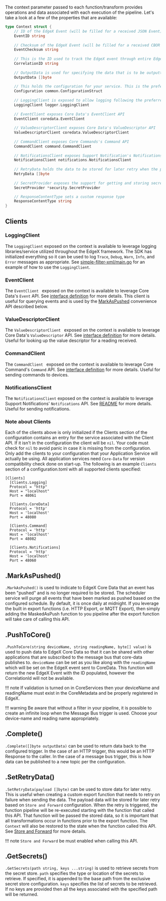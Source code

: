 The context parameter passed to each function/transform provides operations and data associated with each execution of the pipeline. Let's take a look at a few of the properties that are available:

```go
type Context struct {
	// ID of the EdgeX Event (will be filled for a received JSON Event)
	EventID string
	
	// Checksum of the EdgeX Event (will be filled for a received CBOR Event)
	EventChecksum string
	
	// This is the ID used to track the EdgeX event through entire EdgeX framework.
	CorrelationID string
	
	// OutputData is used for specifying the data that is to be outputted. Leverage the .Complete() function to set.
	OutputData []byte
	
	// This holds the configuration for your service. This is the preferred way to access your custom application settings that have been set in the configuration.	
	Configuration common.ConfigurationStruct
	
	// LoggingClient is exposed to allow logging following the preferred logging strategy within EdgeX.
	LoggingClient logger.LoggingClient
	
	// EventClient exposes Core Data's EventClient API
	EventClient coredata.EventClient
	
	// ValueDescriptorClient exposes Core Data's ValueDescriptor API
	ValueDescriptorClient coredata.ValueDescriptorClient
	
	// CommandClient exposes Core Commands's Command API
	CommandClient command.CommandClient
	
	// NotificationsClient exposes Support Notification's Notifications API
	NotificationsClient notifications.NotificationsClient
	
	// RetryData holds the data to be stored for later retry when the pipeline function returns an error
	RetryData []byte
	
	// SecretProvider exposes the support for getting and storing secrets
	SecretProvider *security.SecretProvider

	// ResponseContentType sets a custom response type
	ResponseContentType string
}
```

## Clients

### LoggingClient

The `LoggingClient` exposed on the context is available to leverage logging libraries/service utilized throughout the EdgeX framework. The SDK has initialized everything so it can be used to log `Trace`, `Debug`, `Warn`, `Info`, and `Error` messages as appropriate. See [simple-filter-xml/main.go](https://github.com/edgexfoundry-holding/app-service-examples/blob/master/app-services/simple-filter-xml/main.go) for an example of how to use the `LoggingClient`.

### EventClient 

The `EventClient ` exposed on the context is available to leverage Core Data's `Event` API. See [interface definition](https://github.com/edgexfoundry/go-mod-core-contracts/blob/master/clients/coredata/event.go#L35) for more details. This client is useful for querying events and is used by the [MarkAsPushed](#markaspushed) convenience API described below.

### ValueDescriptorClient

The `ValueDescriptorClient ` exposed on the context is available to leverage Core Data's `ValueDescriptor` API. See [interface definition](https://github.com/edgexfoundry/go-mod-core-contracts/blob/master/clients/coredata/value_descriptor.go#L29) for more details. Useful for looking up the value descriptor for a reading received.

### CommandClient 

The `CommandClient ` exposed on the context is available to leverage Core Command's `Command` API. See [interface definition](https://github.com/edgexfoundry/go-mod-core-contracts/blob/master/clients/command/client.go#L28) for more details. Useful for sending commands to devices.

### NotificationsClient

The `NotificationsClient` exposed on the context is available to leverage Support Notifications' `Notifications` API. See [README](https://github.com/edgexfoundry/go-mod-core-contracts/blob/master/clients/notifications/README.md) for more details. Useful for sending notifications. 

### Note about Clients

Each of the clients above is only initialized if the Clients section of the configuration contains an entry for the service associated with the Client API. If it isn't in the configuration the client will be `nil`. Your code must check for `nil` to avoid panic in case it is missing from the configuration. Only add the clients to your configuration that your Application Service will actually be using. All application services need `Core-Data` for version compatibility check done on start-up. The following is an example `Clients` section of a configuration.toml with all supported clients specified:

```
[Clients]
  [Clients.Logging]
  Protocol = "http"
  Host = "localhost"
  Port = 48061

  [Clients.CoreData]
  Protocol = 'http'
  Host = 'localhost'
  Port = 48080

  [Clients.Command]
  Protocol = 'http'
  Host = 'localhost'
  Port = 48082

  [Clients.Notifications]
  Protocol = 'http'
  Host = 'localhost'
  Port = 48060
```

## .MarkAsPushed()

`.MarkAsPushed()` is used to indicate to EdgeX Core Data that an event has been "pushed" and is no longer required to be stored. The scheduler service will purge all events that have been marked as pushed based on the configured schedule. By default, it is once daily at midnight. If you leverage the built in export functions (i.e. HTTP Export, or MQTT Export), then simply adding the MaskedAsPush function to you pipeline after the export function will take care of calling this API. 

## .PushToCore()
`.PushToCore(string deviceName, string readingName, byte[] value)` is used to push data to EdgeX Core Data so that it can be shared with other applications that are subscribed to the message bus that core-data publishes to. `deviceName` can be set as you like along with the `readingName` which will be set on the EdgeX event sent to CoreData. This function will return the new EdgeX Event with the ID populated, however the CorrelationId will not be available.

!!! note
    If validation is turned on in CoreServices then your deviceName and readingName must exist in the CoreMetadata and be properly registered in EdgeX. 

!!! warning
    Be aware that without a filter in your pipeline, it is possible to create an infinite loop when the Message Bus trigger is used. Choose your device-name and reading name appropriately.

## .Complete()
`.Complete([]byte outputData)` can be used to return data back to the configured trigger. In the case of an HTTP trigger, this would be an HTTP Response to the caller. In the case of a message bus trigger, this is how data can be published to a new topic per the configuration. 

## .SetRetryData()

`.SetRetryData(payload []byte)` can be used to store data for later retry. This is useful when creating a custom export function that needs to retry on failure when sending the data. The payload data will be stored for later retry based on `Store and Forward` configuration. When the retry is triggered, the function pipeline will be re-executed starting with the function that called this API. That function will be passed the stored data, so it is important that all transformations occur in functions prior to the export function. The `Context` will also be restored to the state when the function called this API. See [Store and Forward](#store-and-forward) for more details.

!!! note
    `Store and Forward` be must enabled when calling this API. 

## .GetSecrets()

`.GetSecrets(path string, keys ...string)` is used to retrieve secrets from the secret store. `path` specifies the type or location of the secrets to retrieve. If specified, it is appended to the base path from the exclusive secret store configuration. `keys` specifies the list of secrets to be retrieved. If no keys are provided then all the keys associated with the specified path will be returned.
